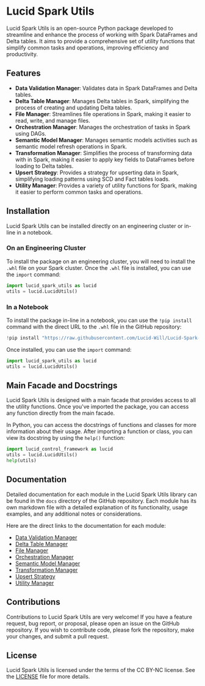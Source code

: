# Lucid Spark Utils

Lucid Spark Utils is an open-source Python package developed to streamline and enhance the process of working with Spark DataFrames and Delta tables. It aims to provide a comprehensive set of utility functions that simplify common tasks and operations, improving efficiency and productivity.

## Features

- **Data Validation Manager**: Validates data in Spark DataFrames and Delta tables.
- **Delta Table Manager**: Manages Delta tables in Spark, simplifying the process of creating and updating Delta tables.
- **File Manager**: Streamlines file operations in Spark, making it easier to read, write, and manage files.
- **Orchestration Manager**: Manages the orchestration of tasks in Spark using DAGs.
- **Semantic Model Manager**: Manages semantic models activities such as semantic model refresh operations in Spark.
- **Transformation Manager**: Simplifies the process of transforming data with in Spark, making it easier to apply key fields to DataFrames before loading to Delta tables.
- **Upsert Strategy**: Provides a strategy for upserting data in Spark, simplifying loading patterns using SCD and Fact tables loads.
- **Utility Manager**: Provides a variety of utility functions for Spark, making it easier to perform common tasks and operations.

## Installation

Lucid Spark Utils can be installed directly on an engineering cluster or in-line in a notebook.

### On an Engineering Cluster

To install the package on an engineering cluster, you will need to install the `.whl` file on your Spark cluster. Once the `.whl` file is installed, you can use the `import` command:

```python
import lucid_spark_utils as lucid
utils = lucid.LucidUtils()
```

### In a Notebook

To install the package in-line in a notebook, you can use the `!pip install` command with the direct URL to the `.whl` file in the GitHub repository:

```python
!pip install "https://raw.githubusercontent.com/Lucid-Will/Lucid-Spark-Utils/main/dist/lucidsparkutils-1.0-py3-none-any.whl" --quiet 2>/dev/null
```
Once installed, you can use the `import` command:

```python
import lucid_spark_utils as lucid
utils = lucid.LucidUtils()
```

## Main Facade and Docstrings

Lucid Spark Utils is designed with a main facade that provides access to all the utility functions. Once you've imported the package, you can access any function directly from the main facade.

In Python, you can access the docstrings of functions and classes for more information about their usage. After importing a function or class, you can view its docstring by using the `help()` function:

```python
import lucid_control_framework as lucid
utils = lucid.LucidUtils()
help(utils)
```

## Documentation

Detailed documentation for each module in the Lucid Spark Utils library can be found in the `docs` directory of the GitHub repository. Each module has its own markdown file with a detailed explanation of its functionality, usage examples, and any additional notes or considerations.

Here are the direct links to the documentation for each module:

- [Data Validation Manager](https://github.com/Lucid-Will/Lucid-Spark-Utils/blob/main/docs/data_validation_manager.md)
- [Delta Table Manager](https://github.com/Lucid-Will/Lucid-Spark-Utils/blob/main/docs/delta_table_manager.md)
- [File Manager](https://github.com/Lucid-Will/Lucid-Spark-Utils/blob/main/docs/file_manager.md)
- [Orchestration Manager](https://github.com/Lucid-Will/Lucid-Spark-Utils/blob/main/docs/orchestration_manager.md)
- [Semantic Model Manager](https://github.com/Lucid-Will/Lucid-Spark-Utils/blob/main/docs/semantic_model_manager.md)
- [Transformation Manager](https://github.com/Lucid-Will/Lucid-Spark-Utils/blob/main/docs/transformation_manager.md)
- [Upsert Strategy](https://github.com/Lucid-Will/Lucid-Spark-Utils/blob/main/docs/upsert_strategy.md)
- [Utility Manager](https://github.com/Lucid-Will/Lucid-Spark-Utils/blob/main/docs/utility_manager.md)

## Contributions

Contributions to Lucid Spark Utils are very welcome! If you have a feature request, bug report, or proposal, please open an issue on the GitHub repository. If you wish to contribute code, please fork the repository, make your changes, and submit a pull request.

## License

Lucid Spark Utils is licensed under the terms of the CC BY-NC license. See the [LICENSE](https://github.com/Lucid-Will/Lucid-Spark-Utils/blob/main/LICENSE) file for more details.
